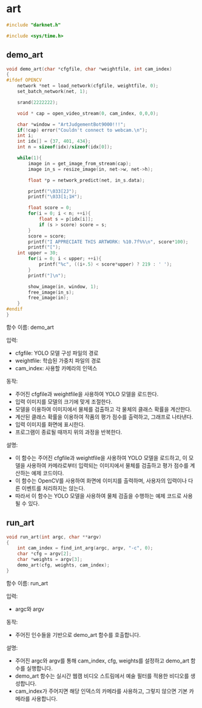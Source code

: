 # art

```c
#include "darknet.h"

#include <sys/time.h>
```

## demo\_art

```c
void demo_art(char *cfgfile, char *weightfile, int cam_index)
{
#ifdef OPENCV
    network *net = load_network(cfgfile, weightfile, 0);
    set_batch_network(net, 1);

    srand(2222222);

    void * cap = open_video_stream(0, cam_index, 0,0,0);

    char *window = "ArtJudgementBot9000!!!";
    if(!cap) error("Couldn't connect to webcam.\n");
    int i;
    int idx[] = {37, 401, 434};
    int n = sizeof(idx)/sizeof(idx[0]);

    while(1){
        image in = get_image_from_stream(cap);
        image in_s = resize_image(in, net->w, net->h);

        float *p = network_predict(net, in_s.data);

        printf("\033[2J");
        printf("\033[1;1H");

        float score = 0;
        for(i = 0; i < n; ++i){
            float s = p[idx[i]];
            if (s > score) score = s;
        }
        score = score;
        printf("I APPRECIATE THIS ARTWORK: %10.7f%%\n", score*100);
        printf("[");
	int upper = 30;
        for(i = 0; i < upper; ++i){
            printf("%c", ((i+.5) < score*upper) ? 219 : ' ');
        }
        printf("]\n");

        show_image(in, window, 1);
        free_image(in_s);
        free_image(in);
    }
#endif
}
```

함수 이름: demo\_art

입력:

* cfgfile: YOLO 모델 구성 파일의 경로
* weightfile: 학습된 가중치 파일의 경로
* cam\_index: 사용할 카메라의 인덱스

동작:

* 주어진 cfgfile과 weightfile을 사용하여 YOLO 모델을 로드한다.
* 입력 이미지를 모델의 크기에 맞게 조절한다.
* 모델을 이용하여 이미지에서 물체를 검출하고 각 물체의 클래스 확률을 계산한다.
* 계산된 클래스 확률을 이용하여 작품의 평가 점수를 출력하고, 그래프로 나타낸다.
* 입력 이미지를 화면에 표시한다.
* 프로그램이 종료될 때까지 위의 과정을 반복한다.

설명:&#x20;

* 이 함수는 주어진 cfgfile과 weightfile을 사용하여 YOLO 모델을 로드하고, 이 모델을 사용하여 카메라로부터 입력되는 이미지에서 물체를 검출하고 평가 점수를 계산하는 예제 코드이다.&#x20;
* 이 함수는 OpenCV를 사용하여 화면에 이미지를 출력하며, 사용자의 입력이나 다른 이벤트를 처리하지는 않는다.&#x20;
* 따라서 이 함수는 YOLO 모델을 사용하여 물체 검출을 수행하는 예제 코드로 사용될 수 있다.



## run\_art

```c
void run_art(int argc, char **argv)
{
    int cam_index = find_int_arg(argc, argv, "-c", 0);
    char *cfg = argv[2];
    char *weights = argv[3];
    demo_art(cfg, weights, cam_index);
}
```

함수 이름: run\_art&#x20;

입력:&#x20;

* argc와 argv&#x20;

동작:&#x20;

* 주어진 인수들을 기반으로 demo\_art 함수를 호출합니다.&#x20;

설명:&#x20;

* 주어진 argc와 argv를 통해 cam\_index, cfg, weights를 설정하고 demo\_art 함수를 실행합니다.&#x20;
* demo\_art 함수는 실시간 웹캠 비디오 스트림에서 예술 필터를 적용한 비디오를 생성합니다.&#x20;
* cam\_index가 주어지면 해당 인덱스의 카메라를 사용하고, 그렇지 않으면 기본 카메라를 사용합니다.


